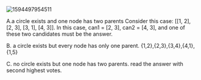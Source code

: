 ![1594497954511](https://user-images.githubusercontent.com/66917271/87232887-87d7df80-c390-11ea-88a4-1787312acfd1.jpg)


A.a circle exists and one node has two parents
Consider this case: [[1, 2], [2, 3], [3, 1], [4, 3]].
In this case, can1 = [2, 3], can2 = [4, 3], and one of these two candidates must be the answer.

B. a circle exists but every node has only one parent.
{1,2},{2,3},{3,4},{4,1},{1,5}

C. no circle exists but one node has two parents.
read the answer with second highest votes.
